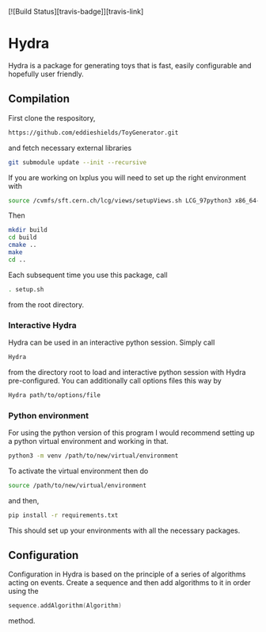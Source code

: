 [![Build Status][travis-badge]][travis-link]

# Hydra

Hydra is a package for generating toys that is fast, easily configurable and hopefully user friendly. 




## Compilation

First clone the respository,

```bash
https://github.com/eddieshields/ToyGenerator.git
```

and fetch necessary external libraries

```bash
git submodule update --init --recursive
```

If you are working on lxplus you will need to set up the right environment with 

```bash 
source /cvmfs/sft.cern.ch/lcg/views/setupViews.sh LCG_97python3 x86_64-centos7-gcc8-opt
```

Then

```bash
mkdir build
cd build
cmake ..
make
cd ..
```

Each subsequent time you use this package, call 

```bash
. setup.sh
```

from the root directory.

### Interactive Hydra

Hydra can be used in an interactive python session. Simply call

```bash
Hydra
```

from the directory root to load and interactive python session with Hydra pre-configured. You can
additionally call options files this way by 

```bash
Hydra path/to/options/file
```


### Python environment

For using the python version of this program I would recommend setting up a python virtual
environment and working in that.

```bash
python3 -m venv /path/to/new/virtual/environment
```

To activate the virtual environment then do 

```bash
source /path/to/new/virtual/environment
```

and then,

```bash
pip install -r requirements.txt
```

This should set up your environments with all the necessary packages.

## Configuration

Configuration in Hydra is based on the principle of a series of algorithms acting on events.
Create a sequence and then add algorithms to it in order using the

```cpp
sequence.addAlgorithm(Algorithm)
```

method.
